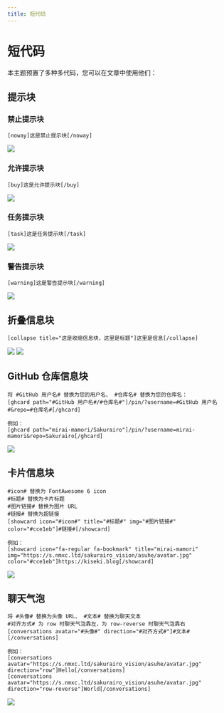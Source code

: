 ```yaml
---
title: 短代码
---
```


# 短代码 <Badge type="tip" text="v2.6.0" />

本主题预置了多种多代码，您可以在文章中使用他们：

## 提示块

### 禁止提示块

```
[noway]这是禁止提示块[/noway]
```

![](/user-images.githubusercontent.com/28827378/233880762-53bffdfb-7572-41f6-ba1e-1b67c2af6783.png)

### 允许提示块

```
[buy]这是允许提示块[/buy]
```

![](/user-images.githubusercontent.com/28827378/233880918-f8cdd380-3d0e-4371-ad7d-028904264572.png)

### 任务提示块

```
[task]这是任务提示块[/task]
```

![](/user-images.githubusercontent.com/28827378/233881168-1aa3eed2-2e8a-49d5-9729-f322d992ebde.png)

### 警告提示块

```
[warning]这是警告提示块[/warning]
```

![](/user-images.githubusercontent.com/28827378/233881362-8762ad15-e1f0-411b-9e5f-5adf04d0667f.png)

## 折叠信息块

```
[collapse title="这是收缩信息块，这里是标题"]这里是信息[/collapse]
```

![](/user-images.githubusercontent.com/28827378/233881489-ddcd8620-b467-4125-8ff8-316ff20d2022.png)
![](/user-images.githubusercontent.com/28827378/233881513-6ea51212-9aaa-4eda-9954-94f771bf06c9.png)

## GitHub 仓库信息块

```
将 #GitHub 用户名# 替换为您的用户名、 #仓库名# 替换为您的仓库名：
[ghcard path="#GitHub 用户名#/#仓库名#"]/pin/?username=#GitHub 用户名#&repo=#仓库名#[/ghcard]

例如：
[ghcard path="mirai-mamori/Sakurairo"]/pin/?username=mirai-mamori&repo=Sakurairo[/ghcard]
```

![](/user-images.githubusercontent.com/28827378/233814342-f72871f7-0805-49dc-9092-78db04293fc7.png)

## 卡片信息块

```
#icon# 替换为 FontAwesome 6 icon
#标题# 替换为卡片标题
#图片链接# 替换为图片 URL
#链接# 替换为超链接
[showcard icon="#icon#" title="#标题#" img="#图片链接#" color="#cce1eb"]#链接#[/showcard]

例如：
[showcard icon="fa-regular fa-bookmark" title="mirai-mamori" img="https://s.nmxc.ltd/sakurairo_vision/asuhe/avatar.jpg" color="#cce1eb"]https://kiseki.blog[/showcard]
```

![](/user-images.githubusercontent.com/28827378/233882385-b847eddf-979d-4cae-8c31-6e1eafa7fa61.png)

## 聊天气泡

```
将 #头像# 替换为头像 URL、 #文本# 替换为聊天文本
#对齐方式# 为 row 时聊天气泡靠左，为 row-reverse 时聊天气泡靠右
[conversations avatar="#头像#" direction="#对齐方式#"]#文本#[/conversations]

例如：
[conversations avatar="https://s.nmxc.ltd/sakurairo_vision/asuhe/avatar.jpg" direction="row"]Hello[/conversations]
[conversations avatar="https://s.nmxc.ltd/sakurairo_vision/asuhe/avatar.jpg" direction="row-reverse"]World[/conversations]
```

![](/user-images.githubusercontent.com/28827378/233814341-ab9ba25a-f406-4b66-9e15-ff31cf13983f.png)
